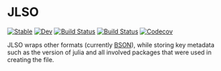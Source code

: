 # JLSO

[![Stable](https://img.shields.io/badge/docs-stable-blue.svg)](https://invenia.github.io/JLSO.jl/stable)
[![Dev](https://img.shields.io/badge/docs-dev-blue.svg)](https://invenia.github.io/JLSO.jl/dev)
[![Build Status](https://travis-ci.com/invenia/JLSO.jl.svg?branch=master)](https://travis-ci.com/invenia/JLSO.jl)
[![Build Status](https://ci.appveyor.com/api/projects/status/github/invenia/JLSO.jl?svg=true)](https://ci.appveyor.com/project/invenia/JLSO-jl)
[![Codecov](https://codecov.io/gh/invenia/JLSO.jl/branch/master/graph/badge.svg)](https://codecov.io/gh/invenia/JLSO.jl)

JLSO wraps other formats (currently [BSON](https://github.com/MikeInnes/BSON.jl)),
while storing key metadata such as the version of julia and all involved packages
that were used in creating the file.

